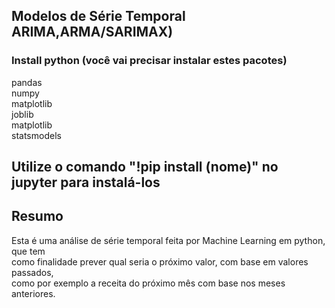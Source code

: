 ## Modelos de Série Temporal ARIMA,ARMA/SARIMAX)

### Install python (você vai precisar instalar estes pacotes)

pandas <br>
numpy <br>
matplotlib <br>
joblib <br>
matplotlib <br>
statsmodels <br>

## Utilize o comando "!pip install (nome)" no jupyter para instalá-los

## Resumo <br>
Esta é uma análise de série temporal feita por Machine Learning em python, que tem <br>
como finalidade prever qual seria o próximo valor, com base em valores passados, <br>
como por exemplo a receita do próximo mês com base nos meses anteriores.
